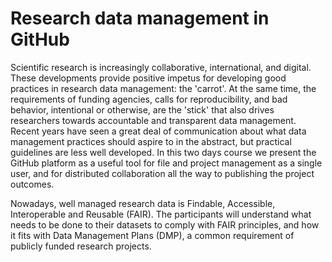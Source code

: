 # Research data management in GitHub

Scientific research is increasingly collaborative, international, and digital. These developments provide positive impetus
for developing good practices in research data management: the 'carrot'. At the same time, the requirements of funding
agencies, calls for reproducibility, and bad behavior, intentional or otherwise, are the 'stick' that
also drives researchers towards accountable and transparent data management. Recent years have seen a great deal of
communication about what data management practices should aspire to in the abstract, but practical guidelines are less
well developed. In this two days course we present the GitHub platform as a useful tool for file and project management
as a single user, and for distributed collaboration all the way to publishing the project outcomes.

Nowadays, well managed research data is Findable, Accessible, Interoperable and Reusable (FAIR). The participants will understand what needs to be done to their datasets to comply with FAIR principles, and how it fits with Data Management Plans (DMP), a common requirement of publicly funded research projects.
